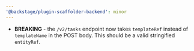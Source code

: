 ```yaml
---
'@backstage/plugin-scaffolder-backend': minor
---
```


- **BREAKING** - the `/v2/tasks` endpoint now takes `templateRef` instead of `templateName` in the POST body. This should be a valid stringified `entityRef`.
